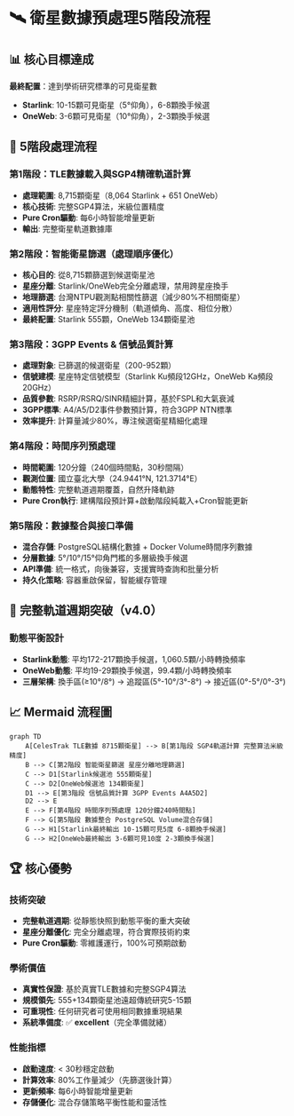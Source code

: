 # 🛰️ 衛星數據預處理5階段流程

## 📊 核心目標達成
**最終配置**：達到學術研究標準的可見衛星數
- **Starlink**: 10-15顆可見衛星（5°仰角），6-8顆換手候選
- **OneWeb**: 3-6顆可見衛星（10°仰角），2-3顆換手候選

## 🔄 5階段處理流程

### 第1階段：TLE數據載入與SGP4精確軌道計算
- **處理範圍**: 8,715顆衛星（8,064 Starlink + 651 OneWeb）
- **核心技術**: 完整SGP4算法，米級位置精度
- **Pure Cron驅動**: 每6小時智能增量更新
- **輸出**: 完整衛星軌道數據庫

### 第2階段：智能衛星篩選（處理順序優化）
- **核心目的**: 從8,715顆篩選到候選衛星池
- **星座分離**: Starlink/OneWeb完全分離處理，禁用跨星座換手
- **地理篩選**: 台灣NTPU觀測點相關性篩選（減少80%不相關衛星）
- **適用性評分**: 星座特定評分機制（軌道傾角、高度、相位分散）
- **最終配置**: Starlink 555顆，OneWeb 134顆衛星池

### 第3階段：3GPP Events & 信號品質計算
- **處理對象**: 已篩選的候選衛星（200-952顆）
- **信號建模**: 星座特定信號模型（Starlink Ku頻段12GHz，OneWeb Ka頻段20GHz）
- **品質參數**: RSRP/RSRQ/SINR精細計算，基於FSPL和大氣衰減
- **3GPP標準**: A4/A5/D2事件參數預計算，符合3GPP NTN標準
- **效率提升**: 計算量減少80%，專注候選衛星精細化處理

### 第4階段：時間序列預處理
- **時間範圍**: 120分鐘（240個時間點，30秒間隔）
- **觀測位置**: 國立臺北大學（24.9441°N, 121.3714°E）
- **動態特性**: 完整軌道週期覆蓋，自然升降軌跡
- **Pure Cron執行**: 建構階段預計算+啟動階段純載入+Cron智能更新

### 第5階段：數據整合與接口準備
- **混合存儲**: PostgreSQL結構化數據 + Docker Volume時間序列數據
- **分層數據**: 5°/10°/15°仰角門檻的多層級換手候選
- **API準備**: 統一格式，向後兼容，支援實時查詢和批量分析
- **持久化策略**: 容器重啟保留，智能緩存管理

## 🎯 完整軌道週期突破（v4.0）

### 動態平衡設計
- **Starlink動態**: 平均172-217顆換手候選，1,060.5顆/小時轉換頻率
- **OneWeb動態**: 平均19-29顆換手候選，99.4顆/小時轉換頻率
- **三層架構**: 換手區(≥10°/8°) → 追蹤區(5°-10°/3°-8°) → 接近區(0°-5°/0°-3°)

## 📈 Mermaid 流程圖

```mermaid
graph TD
    A[CelesTrak TLE數據 8715顆衛星] --> B[第1階段 SGP4軌道計算 完整算法米級精度]
    B --> C[第2階段 智能衛星篩選 星座分離地理篩選]
    C --> D1[Starlink候選池 555顆衛星]
    C --> D2[OneWeb候選池 134顆衛星]
    D1 --> E[第3階段 信號品質計算 3GPP Events A4A5D2]
    D2 --> E
    E --> F[第4階段 時間序列預處理 120分鐘240時間點]
    F --> G[第5階段 數據整合 PostgreSQL Volume混合存儲]
    G --> H1[Starlink最終輸出 10-15顆可見5度 6-8顆換手候選]
    G --> H2[OneWeb最終輸出 3-6顆可見10度 2-3顆換手候選]
```

## 🏆 核心優勢

### 技術突破
- **完整軌道週期**: 從靜態快照到動態平衡的重大突破
- **星座分離優化**: 完全分離處理，符合實際技術約束
- **Pure Cron驅動**: 零維護運行，100%可預期啟動

### 學術價值
- **真實性保證**: 基於真實TLE數據和完整SGP4算法
- **規模領先**: 555+134顆衛星池遠超傳統研究5-15顆
- **可重現性**: 任何研究者可使用相同數據重現結果
- **系統準備度**: ✅ **excellent**（完全準備就緒）

### 性能指標
- **啟動速度**: < 30秒穩定啟動
- **計算效率**: 80%工作量減少（先篩選後計算）
- **更新頻率**: 每6小時智能增量更新
- **存儲優化**: 混合存儲策略平衡性能和靈活性

